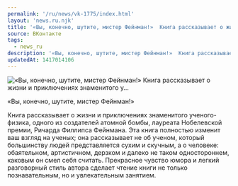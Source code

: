 ```yaml
---
permalink: '/ru/news/vk-1775/index.html'
layout: 'news.ru.njk'
title: '«Вы, конечно, шутите, мистер Фейнман!»  Книга рассказывает о жизни и приключениях знаменитого у…'
source: ВКонтакте
tags:
  - news_ru
description: '«Вы, конечно, шутите, мистер Фейнман!»  Книга рассказывает о жизни и приключениях знаменитого у…'
updatedAt: 1417014106
---
```

![«Вы, конечно, шутите, мистер Фейнман!»  Книга рассказывает о жизни и приключениях знаменитого у…](https://sun9-45.userapi.com/impf/DS_av3M4E-Nvi9y9Exbdo9uMltw4M-vT2dKJ0Q/ry5Iw5aqdJk.jpg?size=450x505&quality=96&proxy=1&sign=bbb919da2023855ee60454486e4fc45e&c_uniq_tag=C9TdxSm5hmXIMieN7g0c0JanUeAOJDUfyvBpptQOQFo&type=album)

«Вы, конечно, шутите, мистер Фейнман!»

Книга рассказывает о жизни и приключениях знаменитого ученого-физика, одного из создателей атомной бомбы, лауреата Нобелевской премии, Ричарда Филлипса Фейнмана. Эта книга полностью изменит ваш взгляд на ученых; она рассказывает не об ученом, который большинству людей представляется сухим и скучным, а о человеке: обаятельном, артистичном, дерзком и далеко не таком одностороннем, каковым он смел себя считать. Прекрасное чувство юмора и легкий разговорный стиль автора сделает чтение книги не только познавательным, но и увлекательным занятием.
